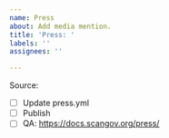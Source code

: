 ```yaml
---
name: Press
about: Add media mention.
title: 'Press: '
labels: ''
assignees: ''

---
```


Source:

- [ ] Update press.yml
- [ ] Publish
- [ ] QA: https://docs.scangov.org/press/

